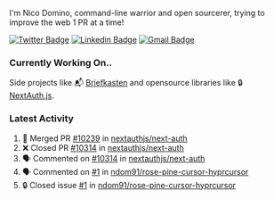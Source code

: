
I'm Nico Domino, command-line warrior and open sourcerer, trying to improve the web 1 PR at a time!

[![Twitter Badge](https://img.shields.io/badge/-@ndom91-1ca0f1?style=flat-square&labelColor=1ca0f1&logo=twitter&logoColor=white&link=https://twitter.com/ndom91)](https://twitter.com/ndom91) [![Linkedin Badge](https://img.shields.io/badge/-ndom91-blue?style=flat-square&logo=Linkedin&logoColor=white&link=https://www.linkedin.com/in/ndom91/)](https://www.linkedin.com/in/ndom91/) [![Gmail Badge](https://img.shields.io/badge/-yo@ndo.dev-c14438?style=flat-square&logo=mail.ru&logoColor=white&link=mailto:yo@ndo.dev)](mailto:yo@ndo.dev)

### Currently Working On..

Side projects like 📬 [Briefkasten](https://briefkastenhq.com) and opensource libraries like 🔒 [NextAuth.js](https://github.com/nextauthjs/next-auth).

<!--START_SECTION_PROFILE_VIEWS:readme-info-->
<!--END_SECTION_PROFILE_VIEWS:readme-info-->

<!--START_SECTION_DAILY_COMMIT:readme-info-->
<!--END_SECTION_DAILY_COMMIT:readme-info-->

<!--START_SECTION_WEEKLY_COMMIT:readme-info-->
<!--END_SECTION_WEEKLY_COMMIT:readme-info-->

### Latest Activity

<!--START_SECTION:activity-->
1. 🎉 Merged PR [#10239](https://github.com/nextauthjs/next-auth/pull/10239) in [nextauthjs/next-auth](https://github.com/nextauthjs/next-auth)
2. ❌ Closed PR [#10314](https://github.com/nextauthjs/next-auth/pull/10314) in [nextauthjs/next-auth](https://github.com/nextauthjs/next-auth)
3. 🗣 Commented on [#10314](https://github.com/nextauthjs/next-auth/pull/10314#issuecomment-1997873289) in [nextauthjs/next-auth](https://github.com/nextauthjs/next-auth)
4. 🗣 Commented on [#1](https://github.com/ndom91/rose-pine-cursor-hyprcursor/issues/1#issuecomment-1997438029) in [ndom91/rose-pine-cursor-hyprcursor](https://github.com/ndom91/rose-pine-cursor-hyprcursor)
5. 🔒 Closed issue [#1](https://github.com/ndom91/rose-pine-cursor-hyprcursor/issues/1) in [ndom91/rose-pine-cursor-hyprcursor](https://github.com/ndom91/rose-pine-cursor-hyprcursor)
<!--END_SECTION:activity-->
